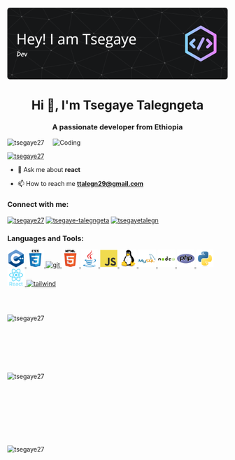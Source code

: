 ![Header](./banner.png)
<h1 align="center">Hi 👋, I'm Tsegaye Talegngeta</h1>
<h3 align="center">A passionate developer from Ethiopia</h3>
<img align="right" alt="Coding" width="400" src="cdn.dribbble.com/users/1162077/screenshots/3848914/programmer.gif"
<p align="left"> <img src="https://komarev.com/ghpvc/?username=tsegaye27&label=Profile%20views&color=0e75b6&style=flat" alt="tsegaye27" /> </p>

<p align="left"> <a href="https://twitter.com/tsegaye27" target="blank"><img src="https://img.shields.io/twitter/follow/tsegaye27?logo=twitter&style=for-the-badge" alt="tsegaye27" /></a> </p>

- 💬 Ask me about **react**

- 📫 How to reach me **ttalegn29@gmail.com**

<h3 align="left">Connect with me:</h3>
<p align="left">
<a href="https://twitter.com/tsegaye27" target="blank"><img align="center" src="https://raw.githubusercontent.com/rahuldkjain/github-profile-readme-generator/master/src/images/icons/Social/twitter.svg" alt="tsegaye27" height="30" width="40" /></a>
<a href="https://linkedin.com/in/tsegaye-talegngeta" target="blank"><img align="center" src="https://raw.githubusercontent.com/rahuldkjain/github-profile-readme-generator/master/src/images/icons/Social/linked-in-alt.svg" alt="tsegaye-talegngeta" height="30" width="40" /></a>
<a href="https://instagram.com/tsegayetalegn" target="blank"><img align="center" src="https://raw.githubusercontent.com/rahuldkjain/github-profile-readme-generator/master/src/images/icons/Social/instagram.svg" alt="tsegayetalegn" height="30" width="40" /></a>
</p>

<h3 align="left">Languages and Tools:</h3>
<p align="left"> <a href="https://www.w3schools.com/cpp/" target="_blank" rel="noreferrer"> <img src="https://raw.githubusercontent.com/devicons/devicon/master/icons/cplusplus/cplusplus-original.svg" alt="cplusplus" width="40" height="40"/> </a> <a href="https://www.w3schools.com/css/" target="_blank" rel="noreferrer"> <img src="https://raw.githubusercontent.com/devicons/devicon/master/icons/css3/css3-original-wordmark.svg" alt="css3" width="40" height="40"/> </a> <a href="https://git-scm.com/" target="_blank" rel="noreferrer"> <img src="https://www.vectorlogo.zone/logos/git-scm/git-scm-icon.svg" alt="git" width="40" height="40"/> </a> <a href="https://www.w3.org/html/" target="_blank" rel="noreferrer"> <img src="https://raw.githubusercontent.com/devicons/devicon/master/icons/html5/html5-original-wordmark.svg" alt="html5" width="40" height="40"/> </a> <a href="https://www.java.com" target="_blank" rel="noreferrer"> <img src="https://raw.githubusercontent.com/devicons/devicon/master/icons/java/java-original.svg" alt="java" width="40" height="40"/> </a> <a href="https://developer.mozilla.org/en-US/docs/Web/JavaScript" target="_blank" rel="noreferrer"> <img src="https://raw.githubusercontent.com/devicons/devicon/master/icons/javascript/javascript-original.svg" alt="javascript" width="40" height="40"/> </a> <a href="https://www.linux.org/" target="_blank" rel="noreferrer"> <img src="https://raw.githubusercontent.com/devicons/devicon/master/icons/linux/linux-original.svg" alt="linux" width="40" height="40"/> </a> <a href="https://www.mysql.com/" target="_blank" rel="noreferrer"> <img src="https://raw.githubusercontent.com/devicons/devicon/master/icons/mysql/mysql-original-wordmark.svg" alt="mysql" width="40" height="40"/> </a> <a href="https://nodejs.org" target="_blank" rel="noreferrer"> <img src="https://raw.githubusercontent.com/devicons/devicon/master/icons/nodejs/nodejs-original-wordmark.svg" alt="nodejs" width="40" height="40"/> </a> <a href="https://www.php.net" target="_blank" rel="noreferrer"> <img src="https://raw.githubusercontent.com/devicons/devicon/master/icons/php/php-original.svg" alt="php" width="40" height="40"/> </a> <a href="https://www.python.org" target="_blank" rel="noreferrer"> <img src="https://raw.githubusercontent.com/devicons/devicon/master/icons/python/python-original.svg" alt="python" width="40" height="40"/> </a> <a href="https://reactjs.org/" target="_blank" rel="noreferrer"> <img src="https://raw.githubusercontent.com/devicons/devicon/master/icons/react/react-original-wordmark.svg" alt="react" width="40" height="40"/> </a> <a href="https://tailwindcss.com/" target="_blank" rel="noreferrer"> <img src="https://www.vectorlogo.zone/logos/tailwindcss/tailwindcss-icon.svg" alt="tailwind" width="40" height="40"/> </a> </p>

<br/>
<br/>
<p>
  <img align="left" src="https://github-readme-stats.vercel.app/api/top-langs?username=tsegaye27&show_icons=true&locale=en&layout=compact" alt="tsegaye27" />
</p>
<br/>
<br/>
<br/>
<br/>
<br/>
<br/>
<br/>
<p>
   <img align="left" src="https://github-readme-stats.vercel.app/api?username=tsegaye27&show_icons=true&locale=en" alt="tsegaye27" />
</p>
<br/>
<br/>
<br/>
<br/>
<br/>
<br/>
<br/>
<br/>
<br/>
<p>
  <img align="left" src="https://github-readme-streak-stats.herokuapp.com/?user=tsegaye27&" alt="tsegaye27" />
</p>
